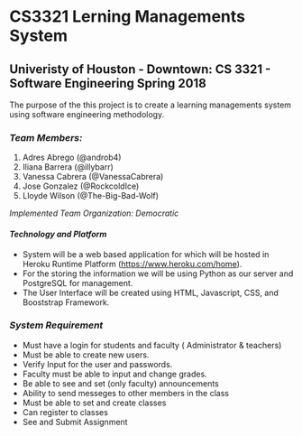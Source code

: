 #  CS3321 Lerning Managements System
## Univeristy of Houston - Downtown: CS 3321 - Software Engineering Spring 2018

The purpose of the this project is to create a learning managements system using software engineering methodology.



### *Team Members:*

1. Adres Abrego    (@androb4)
2. Iliana Barrera  (@illybarr)
3. Vanessa Cabrera (@VanessaCabrera)
4. Jose Gonzalez   (@RockcoldIce)
5. Lloyde Wilson   (@The-Big-Bad-Wolf)

*Implemented Team Organization: Democratic*


#### *Technology and Platform*
* System will be a web based application for which will be hosted in Heroku Runtime Platform (https://www.heroku.com/home).
* For the storing the information we will be using Python as our server and PostgreSQL for management.
* The User Interface will be created using HTML, Javascript, CSS, and Booststrap Framework.



### *System Requirement*
* Must have a login for students and faculty ( Administrator & teachers)
* Must be able to create new users.
* Verify Input for the user and passwords.
* Faculty must be able to input and change grades.
* Be able to see and set (only faculty) announcements
* Ability to send messeges to other members in the class
* Must be able to set and create classes
* Can register to classes
* See and Submit Assignment




